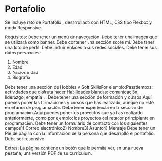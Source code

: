 # Portafolio
Se incluye reto de Portafolio , desarrollado con HTML, CSS tipo Flexbox y modo Responsive

Requisitos: 
Debe tener un menú de navegación.
Debe tener una imagen que se utilizará como banner.
Debe contener una sección sobre mí.
Debe tener una foto de perfil.
Debe incluir enlaces a sus redes sociales.
Debe tener sus datos personales:

1) Nombre
2) Edad
3) Nacionalidad
4) Biografía

Debe tener una sección de Hobbies y Soft SkillsPor ejemplo:Pasatiempos: actividades que disfruta hacer.Habilidades blandas: comunicación, liderazgo, empatía …
Debe tener una sección de formación y cursos.Aquí puedes poner las formaciones y cursos que has realizado, aunque no esté en el área de programación.
Debe tener experiencia en la sección de programación.Aquí puedes poner los proyectos que ya has realizado anteriormente, como por ejemplo: los proyectos del retador principiante en programación.
Debe tener un formulario de contacto con los siguientes campos1) Correo electrónico2) Nombre3) Asunto4) Mensaje
Debe tener un Pie de página con la información de la persona que desarrolló el portafolio.
Debe ser reponsive

Extras:
La página contiene un botón que le permita ver, en una nueva pestaña, una versión PDF de su currículum.

